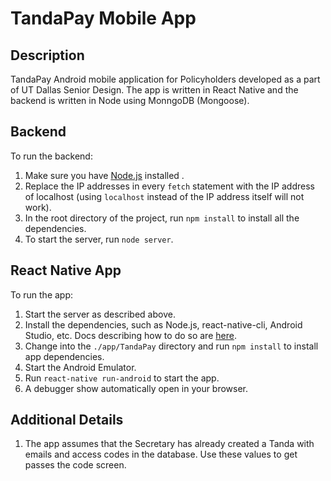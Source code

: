 # TandaPay Mobile App


## Description
TandaPay Android mobile application for Policyholders developed as a part of UT Dallas Senior Design. The app is written in React Native and the backend is written in Node using MonngoDB (Mongoose).  


## Backend
To run the backend:
1. Make sure you have [Node.js](https://nodejs.org/en/download/) installed .
2. Replace the IP addresses in every `fetch` statement with the IP address of localhost (using `localhost` instead of the IP address itself will not work).
3. In the root directory of the project, run `npm install` to install all the dependencies.
4. To start the server, run `node server`.


## React Native App
To run the app:
1. Start the server as described above.
2. Install the dependencies, such as Node.js, react-native-cli, Android Studio, etc. Docs describing how to do so are [here](https://facebook.github.io/react-native/docs/getting-started).
3. Change into the `./app/TandaPay` directory and run `npm install` to install app dependencies.
4. Start the Android Emulator.
5. Run `react-native run-android` to start the app.
6. A debugger show automatically open in your browser.


## Additional Details
1. The app assumes that the Secretary has already created a Tanda with emails and access codes in the database. Use these values to get passes the code screen. 







